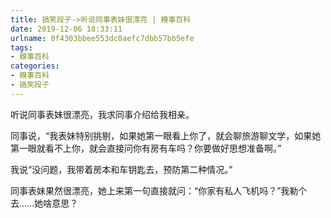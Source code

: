 ```yaml
---
title: 搞笑段子->听说同事表妹很漂亮 | 糗事百科
date: 2019-12-06 18:33:11
urlname: 0f4303bbee553dc0aefc7dbb57bb5efe
tags: 
- 糗事百科
categories:
- 糗事百科
- 搞笑段子
---
```

听说同事表妹很漂亮，我求同事介绍给我相亲。

同事说，“我表妹特别挑剔，如果她第一眼看上你了，就会聊旅游聊文学，如果她第一眼就看不上你，就会直接问你有房有车吗？你要做好思想准备啊。”

我说“没问题，我带着房本和车钥匙去，预防第二种情况。”

同事表妹果然很漂亮，她上来第一句直接就问：“你家有私人飞机吗？”我勒个去……她啥意思？



